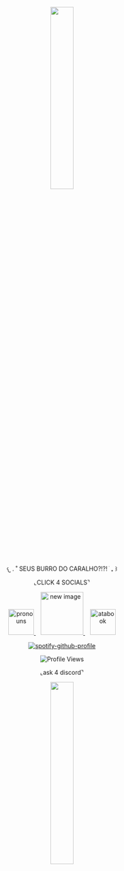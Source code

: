 
<p align="center" width="100%">
    <img width="33%" src="https://64.media.tumblr.com/5b72a6b3dc68501a6ea651c50c82b492/1e8767f5580b9c16-5f/s400x600/e9679884c03dd8af5c48eafa28d765c5ff9e54ae.gifv" width="60">
</p>

<p align="center">
  𐔌   .  ˚ SEUS BURRO DO CARALHO?!?! ֹ  ₊ ꒱
</p>

<p align="center">
  ⌞CLICK 4 SOCIALS⌝
</p>
 <p align="center">
 
 <p align="center">
  <a href="https://pronouns.cc/@s0apsy">
    <img src="https://i.imgur.com/5MsPHL8.gif" alt="pronouns" width="60">
  </a>
  &nbsp;&nbsp;
  <a href="https://sosoapsy.straw.page">
    <img src="https://64.media.tumblr.com/905e0f5e0c141f9af49eed2664fbd0ed/7bf1827d7384b6f5-9c/s250x400/4ec8859633418050486457694e0b1f4f8fccee5b.pnj" alt="new image" width="100">
  </a>
  &nbsp;&nbsp;
    <a href="https://s0apsy.atabook.org">
    <img src="https://i.imgur.com/5MsPHL8.gif" alt="atabook" width="60">
  </a>

<p align="center">
  <a href="https://github.com/kittinan/spotify-github-profile">
    <img src="https://spotify-github-profile.kittinanx.com/api/view?uid=12ckph3ot59wwg34vopzfclra&cover_image=true&theme=natemoo-re&show_offline=false&background_color=f7abcc&interchange=false&bar_color=d90909&bar_color_cover=false" alt="spotify-github-profile">
  </a>
</p>

<p align="center">
  <img src="https://komarev.com/ghpvc/?username=your-github-username&color=d90909&label=hi" alt="Profile Views"/>
</p>

<p align="center">
  ⌞ask 4 discord⌝
</p>
 <p align="center">

<p align="center" width="100%">
    <img width="33%" src="https://64.media.tumblr.com/5b72a6b3dc68501a6ea651c50c82b492/1e8767f5580b9c16-5f/s400x600/e9679884c03dd8af5c48eafa28d765c5ff9e54ae.gifv">
</p>
